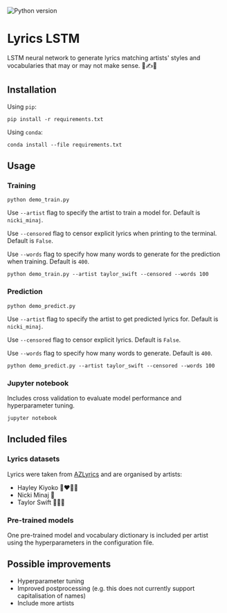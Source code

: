 ![Python version](https://img.shields.io/badge/python-3.8-blue)

# Lyrics LSTM

LSTM neural network to generate lyrics matching artists' styles and vocabularies that may or may not make sense. 🎵✍️🧠

## Installation

Using `pip`:

```
pip install -r requirements.txt
```

Using `conda`:

```
conda install --file requirements.txt
```

## Usage

### Training

```
python demo_train.py
```

Use `--artist` flag to specify the artist to train a model for. Default is `nicki_minaj`.

Use `--censored` flag to censor explicit lyrics when printing to the terminal. Default is `False`.

Use `--words` flag to specify how many words to generate for the prediction when training. Default is `400`.

```
python demo_train.py --artist taylor_swift --censored --words 100
```

### Prediction

```
python demo_predict.py
```

Use `--artist` flag to specify the artist to get predicted lyrics for. Default is `nicki_minaj`.

Use `--censored` flag to censor explicit lyrics. Default is `False`.

Use `--words` flag to specify how many words to generate. Default is `400`.

```
python demo_predict.py --artist taylor_swift --censored --words 100
```

### Jupyter notebook

Includes cross validation to evaluate model performance and hyperparameter tuning.

```
jupyter notebook
```

## Included files

### Lyrics datasets

Lyrics were taken from [AZLyrics](https://www.azlyrics.com/) and are organised by artists:

- Hayley Kiyoko 👩‍❤️‍💋‍👩
- Nicki Minaj 🐍
- Taylor Swift 👩🏼‍🌾

### Pre-trained models

One pre-trained model and vocabulary dictionary is included per artist using the hyperparameters in the configuration file.

## Possible improvements

- Hyperparameter tuning
- Improved postprocessing (e.g. this does not currently support capitalisation of names)
- Include more artists
